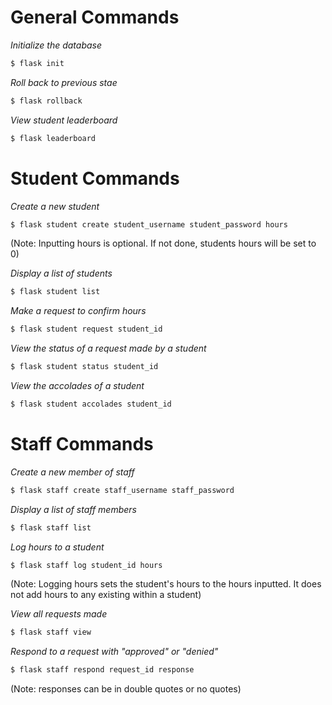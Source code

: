 # General Commands

_Initialize the database_
```bash
$ flask init
```

_Roll back to previous stae_
```bash
$ flask rollback
```

_View student leaderboard_
```bash
$ flask leaderboard
```

# Student Commands

_Create a new student_
```bash
$ flask student create student_username student_password hours
```
(Note: Inputting hours is optional. If not done, students hours will be set to 0)

_Display a list of students_
```bash
$ flask student list
```

_Make a request to confirm hours_
```bash
$ flask student request student_id
```

_View the status of a request made by a student_
```bash
$ flask student status student_id
```

_View the accolades of a student_
```bash
$ flask student accolades student_id
```

# Staff Commands

_Create a new member of staff_
```bash
$ flask staff create staff_username staff_password
```

_Display a list of staff members_
```bash
$ flask staff list
```

_Log hours to a student_
```bash
$ flask staff log student_id hours
```
(Note: Logging hours sets the student's hours to the hours inputted. It does not add hours to any existing within a student)

_View all requests made_
```bash
$ flask staff view
```

_Respond to a request with "approved" or "denied"_
```bash
$ flask staff respond request_id response
```
(Note: responses can be in double quotes or no quotes)
